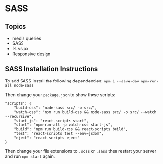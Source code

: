 # SASS

## Topics

* media queries
* SASS
* % vs px
* Responsive design

## SASS Installation Instructions

To add SASS install the following dependencies: `npm i --save-dev npm-run-all node-sass`

Then change your `package.json` to show these scripts:

``` 
"scripts": {
	"build-css": "node-sass src/ -o src/",
	"watch-css": "npm run build-css && node-sass src/ -o src/ --watch --recursive",
	"start-js": "react-scripts start",
	"start": "npm-run-all -p watch-css start-js",
	"build": "npm run build-css && react-scripts build",
	"test": "react-scripts test --env=jsdom",
	"eject": "react-scripts eject"
}
```

Then change your file extensions to `.scss` or `.sass` then restart your server and run `npm start` again.
